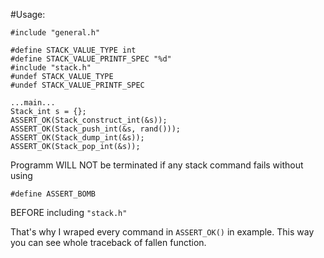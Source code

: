 #Usage:

```
#include "general.h"

#define STACK_VALUE_TYPE int
#define STACK_VALUE_PRINTF_SPEC "%d"
#include "stack.h"
#undef STACK_VALUE_TYPE
#undef STACK_VALUE_PRINTF_SPEC

...main...
Stack_int s = {};
ASSERT_OK(Stack_construct_int(&s));
ASSERT_OK(Stack_push_int(&s, rand()));
ASSERT_OK(Stack_dump_int(&s));
ASSERT_OK(Stack_pop_int(&s));
```

Programm WILL NOT be terminated if any stack command fails without using
```
#define ASSERT_BOMB
```
BEFORE including ```"stack.h"```

That's why I wraped every command in ```ASSERT_OK()``` in example. This way you can see whole traceback of fallen function.
